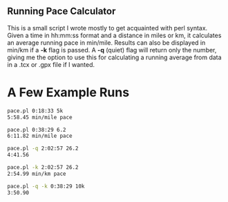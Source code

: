## Running Pace Calculator

This is a small script I wrote mostly to get acquainted with perl syntax. Given a time in hh:mm:ss format and a distance in miles or km, it calculates an average running pace in min/mile. Results can also be displayed in min/km if a **-k** flag is passed. A **-q** (quiet) flag will return only the number, giving me the option to use this for calculating a running average from data in a .tcx or .gpx file if I wanted.

# A Few Example Runs

```bash
pace.pl 0:18:33 5k
5:58.45 min/mile pace
```

```bash
pace.pl 0:38:29 6.2
6:11.82 min/mile pace
```

```bash
pace.pl -q 2:02:57 26.2
4:41.56
```

```bash
pace.pl -k 2:02:57 26.2
2:54.99 min/km pace
```

```bash
pace.pl -q -k 0:38:29 10k
3:50.90
```
